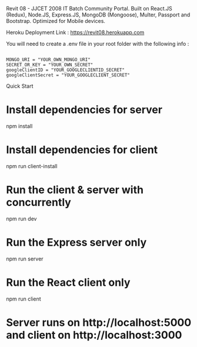 Revit 08 -   JJCET 2008 IT Batch Community Portal. Built on React.JS (Redux), Node.JS, Express.JS, MongoDB (Mongoose), Multer, Passport and Bootstrap. Optimized for Mobile devices. 

Heroku Deployment Link : https://revit08.herokuapp.com

<p>You will need to create a .env file in your root folder with the following info : </p>
<pre><code>
MONGO_URI = "YOUR_OWN_MONGO_URI"
SECRET_OR_KEY = "YOUR_OWN_SECRET"
googleClientID = "YOUR_GOOGLECLIENTID_SECRET"
googleClientSecret = "YOUR_GOOGLECLIENT_SECRET"
</code></pre>

Quick Start

# Install dependencies for server

npm install

# Install dependencies for client

npm run client-install

# Run the client & server with concurrently

npm run dev

# Run the Express server only

npm run server

# Run the React client only

npm run client

# Server runs on http://localhost:5000 and client on http://localhost:3000
